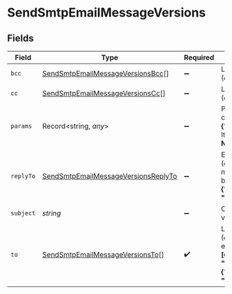 # SendSmtpEmailMessageVersions


## Fields

| Field                                                                                                                                                                                  | Type                                                                                                                                                                                   | Required                                                                                                                                                                               | Description                                                                                                                                                                            | Example                                                                                                                                                                                |
| -------------------------------------------------------------------------------------------------------------------------------------------------------------------------------------- | -------------------------------------------------------------------------------------------------------------------------------------------------------------------------------------- | -------------------------------------------------------------------------------------------------------------------------------------------------------------------------------------- | -------------------------------------------------------------------------------------------------------------------------------------------------------------------------------------- | -------------------------------------------------------------------------------------------------------------------------------------------------------------------------------------- |
| `bcc`                                                                                                                                                                                  | [SendSmtpEmailMessageVersionsBcc](../../models/shared/sendsmtpemailmessageversionsbcc.md)[]                                                                                            | :heavy_minus_sign:                                                                                                                                                                     | List of email addresses and names (_optional_) of the recipients in bcc<br/>                                                                                                           |                                                                                                                                                                                        |
| `cc`                                                                                                                                                                                   | [SendSmtpEmailMessageVersionsCc](../../models/shared/sendsmtpemailmessageversionscc.md)[]                                                                                              | :heavy_minus_sign:                                                                                                                                                                     | List of email addresses and names (_optional_) of the recipients in cc<br/>                                                                                                            |                                                                                                                                                                                        |
| `params`                                                                                                                                                                               | Record<string, *any*>                                                                                                                                                                  | :heavy_minus_sign:                                                                                                                                                                     | Pass the set of attributes to customize the template. For example, **{"FNAME":"Joe", "LNAME":"Doe"}**. It's **considered only if template is in New Template Language format**.<br/>   | [object Object]                                                                                                                                                                        |
| `replyTo`                                                                                                                                                                              | [SendSmtpEmailMessageVersionsReplyTo](../../models/shared/sendsmtpemailmessageversionsreplyto.md)                                                                                      | :heavy_minus_sign:                                                                                                                                                                     | Email (**required**), along with name (_optional_), on which transactional mail recipients will be able to reply back. For example,<br/>**{"email":"ann6533@example.com", "name":"Ann"}**<br/> |                                                                                                                                                                                        |
| `subject`                                                                                                                                                                              | *string*                                                                                                                                                                               | :heavy_minus_sign:                                                                                                                                                                     | Custom subject specific to message version<br/>                                                                                                                                        | Login Email confirmation                                                                                                                                                               |
| `to`                                                                                                                                                                                   | [SendSmtpEmailMessageVersionsTo](../../models/shared/sendsmtpemailmessageversionsto.md)[]                                                                                              | :heavy_check_mark:                                                                                                                                                                     | List of email addresses and names (_optional_) of the recipients. For example,<br/>**[{"name":"Jimmy", "email":"jimmy98@example.com"}, {"name":"Joe", "email":"joe@example.com"}]**<br/> |                                                                                                                                                                                        |